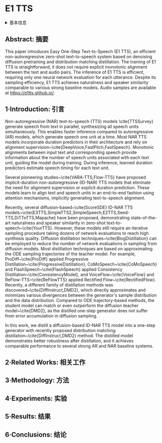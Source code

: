 # E1 TTS

<details>
<summary>基本信息</summary>

- 标题: "E1 TTS: Simple and Fast Non-Autoregressive TTS"
- 作者:
  - 01 Zhijun Liu,
  - 02 Shuai Wang,
  - 03 Pengcheng Zhu,
  - 04 Mengxiao Bi,
  - 05 Haizhou Li
- 链接:
  - [ArXiv](https://arxiv.org/abs/2409.09351)
  - [Publication]
  - [Github]
  - [Demo](https://e1tts.github.io)
- 文件:
  - [ArXiv](_PDF/2409.09351v1__E1_TTS__Simple_&_Fast_Non-AutoRegressive_TTS.pdf)
  - [Publication] #TODO

</details>

## Abstract: 摘要

This paper introduces Easy One-Step Text-to-Speech (E1 TTS), an efficient non-autoregressive zero-shot text-to-speech system based on denoising diffusion pretraining and distribution matching distillation.
The training of E1 TTS is straightforward; it does not require explicit monotonic alignment between the text and audio pairs.
The inference of E1 TTS is efficient, requiring only one neural network evaluation for each utterance.
Despite its sampling efficiency, E1 TTS achieves naturalness and speaker similarity comparable to various strong baseline models.
Audio samples are available at https://e1tts.github.io/.

## 1·Introduction: 引言

Non-autoregressive (NAR) text-to-speech (TTS) models \cite{TTSSurvey} generate speech from text in parallel, synthesizing all speech units simultaneously.
This enables faster inference compared to autoregressive (AR) models, which generate speech one unit at a time.
Most NAR TTS models incorporate duration predictors in their architecture and rely on alignment supervision~\cite{DeepVoice,FastPitch,FastSpeech}.
Monotonic alignments between input text and corresponding speech provide information about the number of speech units associated with each text unit, guiding the model during training.
During inference, learned duration predictors estimate speech timing for each text unit.

Several pioneering studies~\cite{VARA-TTS,Flow-TTS} have proposed implicit-duration non-autoregressive (ID-NAR) TTS models that eliminate the need for alignment supervision or explicit duration prediction.
These models learn to align text and speech units in an end-to-end fashion using attention mechanisms, implicitly generating text-to-speech alignment.

Recently, several diffusion-based~\cite{ScoreSDE} ID-NAR TTS models~\cite{E3TTS,SimpleTTS2,SimpleSpeech,E2TTS,Seed-TTS,DiTToTTS,Mapache} have been proposed, demonstrating state-of-the-art naturalness and speaker similarity in zero-shot text-to-speech~\cite{YourTTS}.
However, these models still require an iterative sampling procedure taking dozens of network evaluations to reach high synthesis quality.
Diffusion distillation techniques~\cite{BlogDistillation} can be employed to reduce the number of network evaluations in sampling from diffusion models.
Most distillation techniques are based on approximating the ODE sampling trajectories of the teacher model.
For example, ProDiff~\cite{ProDiff} applied Progressive Distillation~\cite{ProgressiveDistillation}, CoMoSpeech~\cite{CoMoSpeech} and FlashSpeech~\cite{FlashSpeech} applied Consistency Distillation~\cite{ConsistencyModel}, and VoiceFlow~\cite{VoiceFlow} and ReFlow-TTS~\cite{ReFlowTTS} applied Rectified Flow~\cite{RectifiedFlow}.
Recently, a different family of distillation methods was discovered~\cite{DiffInstruct,DMD2}, which directly approximates and minimizes various divergences between the generator's sample distribution and the data distribution.
Compared to ODE trajectory-based methods, the student model can match or even outperform the diffusion teacher model~\cite{DMD2}, as the distilled one-step generator does not suffer from error accumulation in diffusion sampling.

In this work, we distill a diffusion-based ID-NAR TTS model into a one-step generator with recently proposed distribution matching distillation~\cite{DiffInstruct,DMD2} method.
The distilled model demonstrates better robustness after distillation, and it achieves comparable performance to several strong AR and NAR baseline systems.

## 2·Related Works: 相关工作

## 3·Methodology: 方法

## 4·Experiments: 实验

## 5·Results: 结果

## 6·Conclusions: 结论
